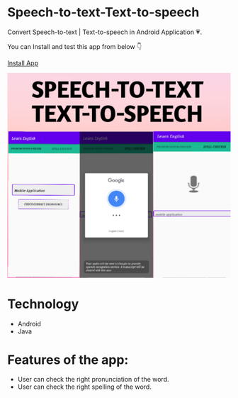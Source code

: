 # Speech-to-text-Text-to-speech
Convert Speech-to-text | Text-to-speech in Android Application :heartpulse:.

You can Install and test this app from below 👇

[Install App](https://github.com/SayaliDalal/Speech-to-text-Text-to-speech/blob/master/media/app-debug.apk?raw=true)


![alt text](https://github.com/SayaliDalal/Speech-to-text-Text-to-speech/blob/master/media/App.png?raw=true)


# Technology
* Android
* Java

# Features of the app:
* User can check the right pronunciation of the word.
* User can check the right spelling of the word.
